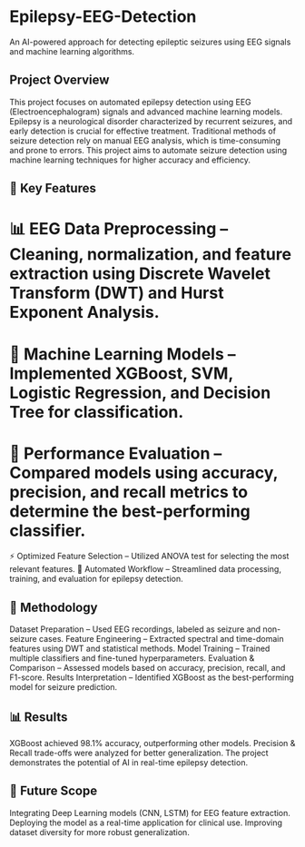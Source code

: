 # Epilepsy-EEG-Detection
An AI-powered approach for detecting epileptic seizures using EEG signals and machine learning algorithms.

## Project Overview
This project focuses on automated epilepsy detection using EEG (Electroencephalogram) signals and advanced machine learning models. Epilepsy is a neurological disorder characterized by recurrent seizures, and early detection is crucial for effective treatment. Traditional methods of seizure detection rely on manual EEG analysis, which is time-consuming and prone to errors. This project aims to automate seizure detection using machine learning techniques for higher accuracy and efficiency.

## 🧠 Key Features
# 📊 EEG Data Preprocessing – Cleaning, normalization, and feature extraction using Discrete Wavelet Transform (DWT) and Hurst Exponent Analysis.
# 🤖 Machine Learning Models – Implemented XGBoost, SVM, Logistic Regression, and Decision Tree for classification.
# 🎯 Performance Evaluation – Compared models using accuracy, precision, and recall metrics to determine the best-performing classifier.
⚡ Optimized Feature Selection – Utilized ANOVA test for selecting the most relevant features.
🚀 Automated Workflow – Streamlined data processing, training, and evaluation for epilepsy detection.
## 🔬 Methodology
Dataset Preparation – Used EEG recordings, labeled as seizure and non-seizure cases.
Feature Engineering – Extracted spectral and time-domain features using DWT and statistical methods.
Model Training – Trained multiple classifiers and fine-tuned hyperparameters.
Evaluation & Comparison – Assessed models based on accuracy, precision, recall, and F1-score.
Results Interpretation – Identified XGBoost as the best-performing model for seizure prediction.
## 📊 Results
XGBoost achieved 98.1% accuracy, outperforming other models.
Precision & Recall trade-offs were analyzed for better generalization.
The project demonstrates the potential of AI in real-time epilepsy detection.
## 📌 Future Scope
Integrating Deep Learning models (CNN, LSTM) for EEG feature extraction.
Deploying the model as a real-time application for clinical use.
Improving dataset diversity for more robust generalization.
